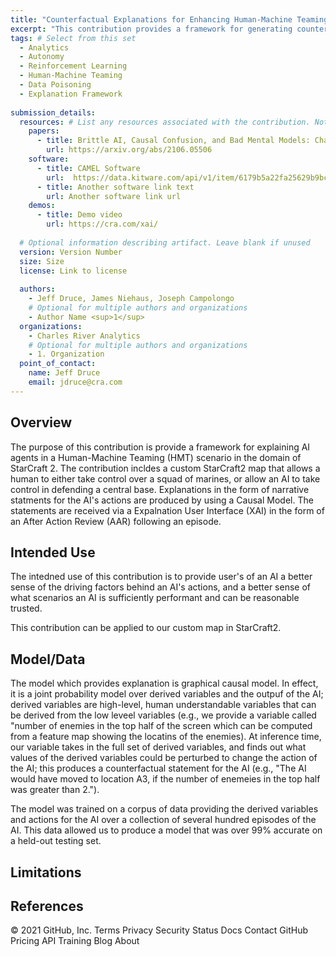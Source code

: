 ```yaml
---
title: "Counterfactual Explanations for Enhancing Human-Machine Teaming"
excerpt: "This contribution provides a framework for generating counterfactual explanations for AI agents in the domain of StarCraft2."
tags: # Select from this set
  - Analytics
  - Autonomy
  - Reinforcement Learning
  - Human-Machine Teaming
  - Data Poisoning
  - Explanation Framework
   
submission_details:
  resources: # List any resources associated with the contribution. Not all sections are required
    papers:
      - title: Brittle AI, Causal Confusion, and Bad Mental Models: Challenges and Successes in the XAI Program
        url: https://arxiv.org/abs/2106.05506
    software:
      - title: CAMEL Software
        url:  https://data.kitware.com/api/v1/item/6179b5a22fa25629b9bc8daf/download
      - title: Another software link text
        url: Another software link url
    demos:
      - title: Demo video
        url: https://cra.com/xai/
   
  # Optional information describing artifact. Leave blank if unused
  version: Version Number
  size: Size
  license: Link to license
   
  authors:
    - Jeff Druce, James Niehaus, Joseph Campolongo
    # Optional for multiple authors and organizations
    - Author Name <sup>1</sup>
  organizations:
    - Charles River Analytics
    # Optional for multiple authors and organizations
    - 1. Organization
  point_of_contact:
    name: Jeff Druce
    email: jdruce@cra.com 
---
```

   
## Overview
[comment]: <> (What is the main purpose of the contribution?)
   The purpose of this contribution is provide a framework for explaining AI agents in a Human-Machine Teaming (HMT) scenario in the domain of StarCraft 2. The contribution incldes a custom StarCraft2 map that allows a human to either take control over a squad of marines, or allow an AI to take control in defending a central base. Explanations in the form of narrative statments for the AI's actions are produced by using a Causal Model. The statements are received via a Expalnation User Interface (XAI) in the form of an After Action Review (AAR) following an episode.
## Intended Use
[comment]: <> (What is the intended use case for this contribution?)
The intedned use of this contribution is to provide user's of an AI a better sense of the driving factors behind an AI's actions, and a better sense of what scenarios an AI is sufficiently performant and can be reasonable trusted. 

[comment]: <> (What domains/applications has this contribution been applied to?)
   This contribution can be applied to our custom map in StarCraft2. 
   
## Model/Data
[comment]: <> (If a model is involved, what are its inputs and outputs?)
The model which provides explanation is graphical causal model. In effect, it is a joint probability model over derived variables and the outpuf of the AI; derived variables are high-level, human understandable variables that can be derived from the low leveel variables (e.g., we provide a variable called "number of enemies in the top half of the screen which can be computed from a feature map showing the locatins of the enemies). At inference time, our variable takes in the full set of derived variables, and finds out what values of the derived variables could be perturbed to change the action of the AI; this produces a counterfactual statement for the AI (e.g., "The AI would have moved to location A3, if the number of enemeies in the top half was greater than 2."). 

[comment]: <> (If the model was learned/trained, what data was used for training/testing?)
   The model was trained on a corpus of data providing the derived variables and actions for the AI over a collection of several hundred episodes of the AI. This data allowed us to produce a model that was over 99% accurate on a held-out testing set. 
   
## Limitations
[comment]: <> (Are there any additional limitations/ethical considerations for use of this contribution?)
   
[comment]: <> (Are there known failure modes?)
   
## References
[comment]: <> (Any additional information, e.g. papers \(cited with bibtex\) related to this contribution.)
© 2021 GitHub, Inc.
Terms
Privacy
Security
Status
Docs
Contact GitHub
Pricing
API
Training
Blog
About
